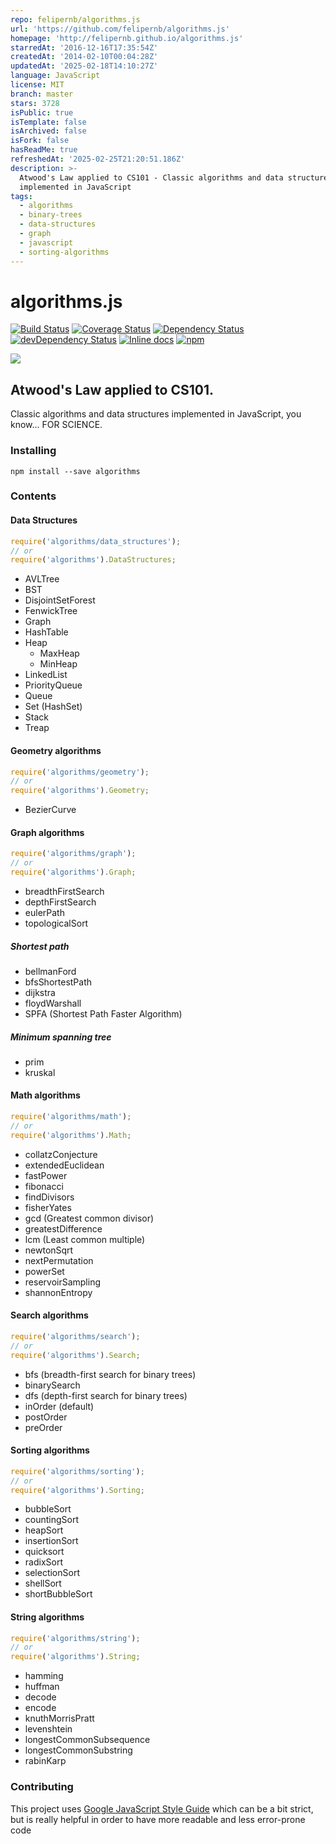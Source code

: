 ```yaml
---
repo: felipernb/algorithms.js
url: 'https://github.com/felipernb/algorithms.js'
homepage: 'http://felipernb.github.io/algorithms.js'
starredAt: '2016-12-16T17:35:54Z'
createdAt: '2014-02-10T00:04:28Z'
updatedAt: '2025-02-18T14:10:27Z'
language: JavaScript
license: MIT
branch: master
stars: 3728
isPublic: true
isTemplate: false
isArchived: false
isFork: false
hasReadMe: true
refreshedAt: '2025-02-25T21:20:51.186Z'
description: >-
  Atwood's Law applied to CS101 - Classic algorithms and data structures
  implemented in JavaScript
tags:
  - algorithms
  - binary-trees
  - data-structures
  - graph
  - javascript
  - sorting-algorithms
---
```


# algorithms.js

[![Build Status](https://travis-ci.org/felipernb/algorithms.js.svg?branch=master)](https://travis-ci.org/felipernb/algorithms.js)
[![Coverage Status](https://coveralls.io/repos/github/felipernb/algorithms.js/badge.svg?branch=master)](https://coveralls.io/github/felipernb/algorithms.js?branch=master)
[![Dependency Status](https://david-dm.org/felipernb/algorithms.js.svg)](https://david-dm.org/felipernb/algorithms.js)
[![devDependency Status](https://david-dm.org/felipernb/algorithms.js/dev-status.svg)](https://david-dm.org/felipernb/algorithms.js#info=devDependencies)
[![Inline docs](http://inch-ci.org/github/felipernb/algorithms.js.svg?branch=master)](http://inch-ci.org/github/felipernb/algorithms.js)
[![npm](https://img.shields.io/npm/dt/algorithms.svg?maxAge=2592000)](https://www.npmjs.com/package/algorithms)

![](http://www.quickmeme.com/img/8d/8d30a19413145512ad5a05c46ec0da545df5ed79e113fcf076dc03c7514eb631.jpg)


## Atwood's Law applied to CS101.

Classic algorithms and data structures implemented in JavaScript, you know... FOR SCIENCE.

### Installing
```
npm install --save algorithms
```

### Contents

#### Data Structures

```javascript
require('algorithms/data_structures');
// or
require('algorithms').DataStructures;
```
* AVLTree
* BST
* DisjointSetForest
* FenwickTree
* Graph
* HashTable
* Heap
  - MaxHeap
  - MinHeap
* LinkedList
* PriorityQueue
* Queue
* Set (HashSet)
* Stack
* Treap

#### Geometry algorithms

```javascript
require('algorithms/geometry');
// or
require('algorithms').Geometry;
```

* BezierCurve

#### Graph algorithms

```javascript
require('algorithms/graph');
// or
require('algorithms').Graph;
```

* breadthFirstSearch
* depthFirstSearch
* eulerPath
* topologicalSort

##### Shortest path
* bellmanFord
* bfsShortestPath
* dijkstra
* floydWarshall
* SPFA (Shortest Path Faster Algorithm)

##### Minimum spanning tree
* prim
* kruskal

#### Math algorithms

```javascript
require('algorithms/math');
// or
require('algorithms').Math;
```
* collatzConjecture
* extendedEuclidean
* fastPower
* fibonacci
* findDivisors
* fisherYates
* gcd (Greatest common divisor)
* greatestDifference
* lcm (Least common multiple)
* newtonSqrt
* nextPermutation
* powerSet
* reservoirSampling
* shannonEntropy

#### Search algorithms

```javascript
require('algorithms/search');
// or
require('algorithms').Search;
```

* bfs (breadth-first search for binary trees)
* binarySearch
* dfs (depth-first search for binary trees)
 * inOrder (default)
 * postOrder
 * preOrder

#### Sorting algorithms

```javascript
require('algorithms/sorting');
// or
require('algorithms').Sorting;
```

* bubbleSort
* countingSort
* heapSort
* insertionSort
* quicksort
* radixSort
* selectionSort
* shellSort
* shortBubbleSort

#### String algorithms

```javascript
require('algorithms/string');
// or
require('algorithms').String;
```

* hamming
* huffman
 * decode
 * encode
* knuthMorrisPratt
* levenshtein
* longestCommonSubsequence
* longestCommonSubstring
* rabinKarp

### Contributing

This project uses [Google JavaScript Style Guide](https://google.github.io/styleguide/javascriptguide.xml) which can be a bit strict, but is really helpful in order to have more readable and less error-prone code
